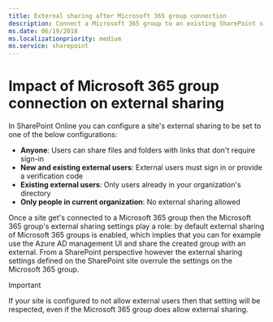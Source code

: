 ```yaml
---
title: External sharing after Microsoft 365 group connection
description: Connect a Microsoft 365 group to an existing SharePoint site can result in different external sharing settings between the Microsoft 365 group and the SharePoint site
ms.date: 06/19/2018
ms.localizationpriority: medium
ms.service: sharepoint
---
```


# Impact of Microsoft 365 group connection on external sharing

In SharePoint Online you can configure a site's external sharing to be set to one of the below configurations:

- **Anyone**: Users can share files and folders with links that don't require sign-in
- **New and existing external users**: External users must sign in or provide a verification code
- **Existing external users**: Only users already in your organization's directory
- **Only people in current organization**: No external sharing allowed

Once a site get's connected to a Microsoft 365 group then the Microsoft 365 group's external sharing settings play a role: by default external sharing of Microsoft 365 groups is enabled, which implies that you can for example use the Azure AD management UI and share the created group with an external. From a SharePoint perspective however the external sharing settings defined on the SharePoint site overrule the settings on the Microsoft 365 group.

> [!IMPORTANT]
> If your site is configured to not allow external users then that setting will be respected, even if the Microsoft 365 group does allow external sharing.
